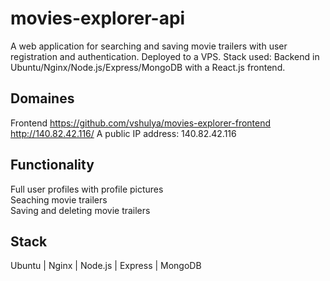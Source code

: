 # movies-explorer-api

A web application for searching and saving movie trailers with user registration and authentication. Deployed to a VPS. Stack used: Backend in Ubuntu/Nginx/Node.js/Express/MongoDB with a React.js frontend. 

## Domaines

Frontend https://github.com/vshulya/movies-explorer-frontend 
http://140.82.42.116/
A public IP address: 140.82.42.116

## Functionality

Full user profiles with profile pictures \
Seaching movie trailers \
Saving and deleting movie trailers

## Stack

Ubuntu | Nginx | Node.js | Express | MongoDB
